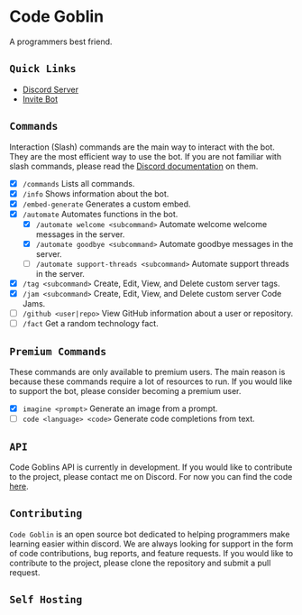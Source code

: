 # Code Goblin

A programmers best friend.

## `Quick Links`

-   [Discord Server](https://discord.gg/MSTrBrNaGn)
-   [Invite Bot](https://discord.com/api/oauth2/authorize?client_id=1055671501870874634&permissions=148981992464&scope=applications.commands%20bot)

## `Commands`

Interaction (Slash) commands are the main way to interact with the bot. They are the most efficient way to use the bot. If you are not familiar with slash commands, please read the [Discord documentation](https://discord.com/developers/docs/interactions/application-commands) on them.

-   [x] `/commands` Lists all commands.
-   [x] `/info` Shows information about the bot.
-   [x] `/embed-generate` Generates a custom embed.
-   [x] `/automate` Automates functions in the bot.
    -   [x] `/automate welcome <subcommand>` Automate welcome welcome messages in the server.
    -   [x] `/automate goodbye <subcommand>` Automate goodbye messages in the server.
    -   [ ] `/automate support-threads <subcommand>` Automate support threads in the server.
-   [x] `/tag <subcommand>` Create, Edit, View, and Delete custom server tags.
-   [x] `/jam <subcommand>` Create, Edit, View, and Delete custom server Code Jams.
-   [ ] `/github <user|repo>` View GitHub information about a user or repository.
-   [ ] `/fact` Get a random technology fact.

## `Premium Commands`

These commands are only available to premium users. The main reason is because these commands require a lot of resources to run. If you would like to support the bot, please consider becoming a premium user.

-   [x] `imagine <prompt>` Generate an image from a prompt.
-   [ ] `code <language> <code>` Generate code completions from text.

## `API` 

Code Goblins API is currently in development. If you would like to contribute to the project, please contact me on Discord. For now you can find the code [here](./CodeGoblinAPI/src/main/java/org/github/thatguyjamal/).

## `Contributing`

`Code Goblin` is an open source bot dedicated to helping programmers make learning easier within discord. We are always looking for support in the form of code contributions, bug reports, and feature requests. If you would like to contribute to the project, please clone the repository and submit a pull request.

## `Self Hosting`